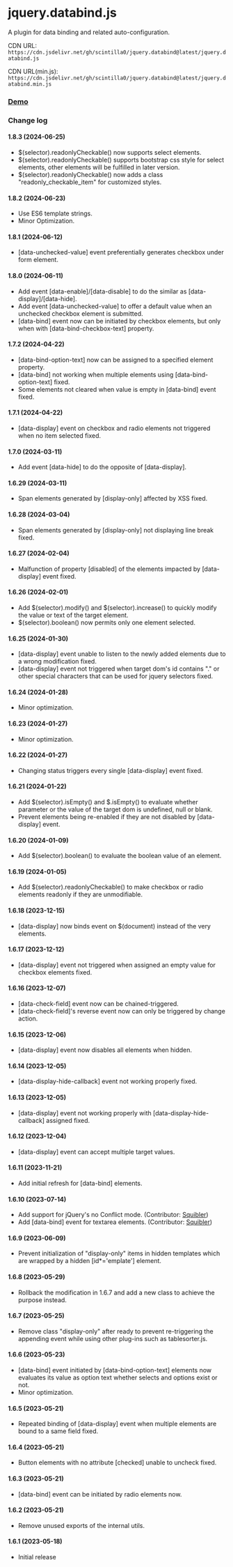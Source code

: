 # jquery.databind.js
A plugin for data binding and related auto-configuration.

CDN URL:
`https://cdn.jsdelivr.net/gh/scintilla0/jquery.databind@latest/jquery.databind.js`

CDN URL(min.js):
`https://cdn.jsdelivr.net/gh/scintilla0/jquery.databind@latest/jquery.databind.min.js`

### [Demo](https://scintilla0.github.io/jquery.databind/)

### Change log

#### 1.8.3 (2024-06-25)
*	$(selector).readonlyCheckable() now supports select elements.
*	$(selector).readonlyCheckable() supports bootstrap css style for select elements, other elements will be fulfilled in later version.
*	$(selector).readonlyCheckable() now adds a class "readonly_checkable_item" for customized styles.

#### 1.8.2 (2024-06-23)
*	Use ES6 template strings.
*	Minor Optimization.

#### 1.8.1 (2024-06-12)
*	[data-unchecked-value] event preferentially generates checkbox under form element.

#### 1.8.0 (2024-06-11)
*	Add event [data-enable]/[data-disable] to do the similar as [data-display]/[data-hide].
*	Add event [data-unchecked-value] to offer a default value when an unchecked checkbox element is submitted.
*	[data-bind] event now can be initiated by checkbox elements, but only when with [data-bind-checkbox-text] property.

#### 1.7.2 (2024-04-22)
*	[data-bind-option-text] now can be assigned to a specified element property.
*	[data-bind] not working when multiple elements using [data-bind-option-text] fixed.
*	Some elements not cleared when value is empty in [data-bind] event fixed.

#### 1.7.1 (2024-04-22)
*	[data-display] event on checkbox and radio elements not triggered when no item selected fixed.

#### 1.7.0 (2024-03-11)
*	Add event [data-hide] to do the opposite of [data-display].

#### 1.6.29 (2024-03-11)
*	Span elements generated by [display-only] affected by XSS fixed.

#### 1.6.28 (2024-03-04)
*	Span elements generated by [display-only] not displaying line break fixed.

#### 1.6.27 (2024-02-04)
*	Malfunction of property [disabled] of the elements impacted by [data-display] event fixed.

#### 1.6.26 (2024-02-01)
*	Add $(selector).modify() and $(selector).increase() to quickly modify the value or text of the target element.
*	$(selector).boolean() now permits only one element selected.

#### 1.6.25 (2024-01-30)
*	[data-display] event unable to listen to the newly added elements due to a wrong modification fixed.
*	[data-display] event not triggered when target dom's id contains "." or other special characters that can be used for jquery selectors fixed.

#### 1.6.24 (2024-01-28)
*	Minor optimization.

#### 1.6.23 (2024-01-27)
*	Minor optimization.

#### 1.6.22 (2024-01-27)
*	Changing status triggers every single [data-display] event fixed.

#### 1.6.21 (2024-01-22)
*	Add $(selector).isEmpty() and $.isEmpty() to evaluate whether parameter or the value of the target dom is undefined, null or blank.
*	Prevent elements being re-enabled if they are not disabled by [data-display] event.

#### 1.6.20 (2024-01-09)
*	Add $(selector).boolean() to evaluate the boolean value of an element.

#### 1.6.19 (2024-01-05)
*	Add $(selector).readonlyCheckable() to make checkbox or radio elements readonly if they are unmodifiable.

#### 1.6.18 (2023-12-15)
*	[data-display] now binds event on $(document) instead of the very elements.

#### 1.6.17 (2023-12-12)
*	[data-display] event not triggered when assigned an empty value for checkbox elements fixed.

#### 1.6.16 (2023-12-07)
*	[data-check-field] event now can be chained-triggered.
*	[data-check-field]'s reverse event now can only be triggered by change action.

#### 1.6.15 (2023-12-06)
*	[data-display] event now disables all elements when hidden.

#### 1.6.14 (2023-12-05)
*	[data-display-hide-callback] event not working properly fixed.

#### 1.6.13 (2023-12-05)
*	[data-display] event not working properly with [data-display-hide-callback] assigned fixed.

#### 1.6.12 (2023-12-04)
*	[data-display] event can accept multiple target values.

#### 1.6.11 (2023-11-21)
*	Add initial refresh for [data-bind] elements.

#### 1.6.10 (2023-07-14)
*	Add support for jQuery's no Conflict mode. (Contributor: [Squibler](https://github.com/Squibler))
*	Add [data-bind] event for textarea elements. (Contributor: [Squibler](https://github.com/Squibler))

#### 1.6.9 (2023-06-09)
*	Prevent initialization of "display-only" items in hidden templates which are wrapped by a hidden [id*='emplate'] element.

#### 1.6.8 (2023-05-29)
*	Rollback the modification in 1.6.7 and add a new class to achieve the purpose instead.

#### 1.6.7 (2023-05-25)
*	Remove class "display-only" after ready to prevent re-triggering the appending event while using other plug-ins such as tablesorter.js.

#### 1.6.6 (2023-05-23)
*	[data-bind] event initiated by [data-bind-option-text] elements now evaluates its value as option text whether selects and options exist or not.
*	Minor optimization.

#### 1.6.5 (2023-05-21)
*	Repeated binding of [data-display] event when multiple elements are bound to a same field fixed.

#### 1.6.4 (2023-05-21)
*	Button elements with no attribute [checked] unable to uncheck fixed.

#### 1.6.3 (2023-05-21)
*	[data-bind] event can be initiated by radio elements now.

#### 1.6.2 (2023-05-21)
*	Remove unused exports of the internal utils.

#### 1.6.1 (2023-05-18)
*	Initial release

